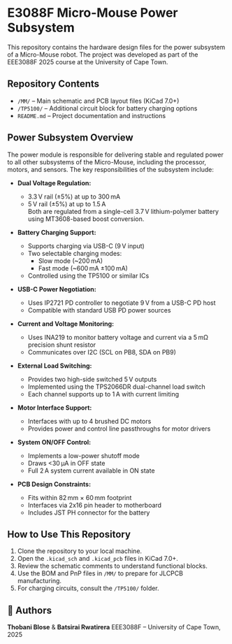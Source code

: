 # E3088F Micro-Mouse Power Subsystem

This repository contains the hardware design files for the power subsystem of a Micro-Mouse robot. The project was developed as part of the EEE3088F 2025 course at the University of Cape Town.

## Repository Contents

- `/MM/` – Main schematic and PCB layout files (KiCad 7.0+)
- `/TP5100/` – Additional circuit block for battery charging options
- `README.md` – Project documentation and instructions

## Power Subsystem Overview

The power module is responsible for delivering stable and regulated power to all other subsystems of the Micro-Mouse, including the processor, motors, and sensors. The key responsibilities of the subsystem include:

- **Dual Voltage Regulation:**  
  - 3.3 V rail (±5%) at up to 300 mA  
  - 5 V rail (±5%) at up to 1.5 A  
  Both are regulated from a single-cell 3.7 V lithium-polymer battery using MT3608-based boost conversion.

- **Battery Charging Support:**  
  - Supports charging via USB-C (9 V input)  
  - Two selectable charging modes:  
    - Slow mode (~200 mA)  
    - Fast mode (~600 mA ±100 mA)  
  - Controlled using the TP5100 or similar ICs

- **USB-C Power Negotiation:**  
  - Uses IP2721 PD controller to negotiate 9 V from a USB-C PD host  
  - Compatible with standard USB PD power sources

- **Current and Voltage Monitoring:**  
  - Uses INA219 to monitor battery voltage and current via a 5 mΩ precision shunt resistor  
  - Communicates over I2C (SCL on PB8, SDA on PB9)

- **External Load Switching:**  
  - Provides two high-side switched 5 V outputs  
  - Implemented using the TPS2066DR dual-channel load switch  
  - Each channel supports up to 1 A with current limiting

- **Motor Interface Support:**  
  - Interfaces with up to 4 brushed DC motors  
  - Provides power and control line passthroughs for motor drivers

- **System ON/OFF Control:**  
  - Implements a low-power shutoff mode  
  - Draws <30 μA in OFF state  
  - Full 2 A system current available in ON state

- **PCB Design Constraints:**  
  - Fits within 82 mm × 60 mm footprint  
  - Interfaces via 2x16 pin header to motherboard  
  - Includes JST PH connector for the battery

## How to Use This Repository

1. Clone the repository to your local machine.
2. Open the `.kicad_sch` and `.kicad_pcb` files in KiCad 7.0+.
3. Review the schematic comments to understand functional blocks.
4. Use the BOM and PnP files in `/MM/` to prepare for JLCPCB manufacturing.
5. For charging circuits, consult the `/TP5100/` folder.

## 👤 Authors

**Thobani Blose** & **Batsirai Rwatirera** 
EEE3088F – University of Cape Town, 2025
